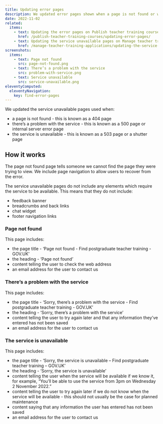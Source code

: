 ```yaml
---
title: Updating error pages
description: We updated error pages shown when a page is not found or when there is a problem with the service
date: 2022-11-02
related:
  items:
    - text: Updating the error pages on Publish teacher training courses
      href: /publish-teacher-training-courses/updating-error-pages/
    - text: Updating the service unavailable pages on Manage teacher training applications
      href: /manage-teacher-training-applications/updating-the-service-unavailable-pages/
screenshots:
  items:
    - text: Page not found
      src: page-not-found.png
    - text: There’s a problem with the service
      src: problem-with-service.png
    - text: Service unavailable
      src: service-unavailable.png
eleventyComputed:
  eleventyNavigation:
    key: find-error-pages
---
```


We updated the service unavailable pages used when:

- a page is not found - this is known as a 404 page
- there’s a problem with the service - this is known as a 500 page or internal server error page
- the service is unavailable - this is known as a 503 page or a shutter page

## How it works

The page not found page tells someone we cannot find the page they were trying to view. We include page navigation to allow users to recover from the error.

The service unavailable pages do not include any elements which require the service to be available. This means that they do not include:

- feedback banner
- breadcrumbs and back links
- chat widget
- footer navigation links

### Page not found

This page includes:

- the page title - ‘Page not found - Find postgraduate teacher training - GOV.UK’
- the heading - ‘Page not found’
- content telling the user to check the web address
- an email address for the user to contact us

### There’s a problem with the service

This page includes:

- the page title - ‘Sorry, there’s a problem with the service - Find postgraduate teacher training - GOV.UK’
- the heading - ‘Sorry, there’s a problem with the service’
- content telling the user to try again later and that any information they’ve entered has not been saved
- an email address for the user to contact us

### The service is unavailable

This page includes:

- the page title - ‘Sorry, the service is unavailable – Find postgraduate teacher training – GOV.UK’
- the heading - ‘Sorry, the service is unavailable’
- content telling the user when the service will be available if we know it, for example, “You’ll be able to use the service from 3pm on Wednesday 2 November 2022.”
- content telling the user to try again later if we do not know when the service will be available - this should not usually be the case for planned maintenance
- content saying that any information the user has entered has not been saved
- an email address for the user to contact us
